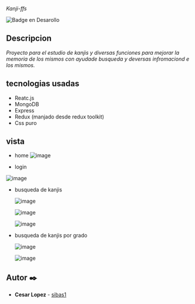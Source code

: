 <em> Kanji-ffs </em>

 ![Badge en Desarollo](https://img.shields.io/badge/STATUS-EN%20DESAROLLO-green)

 ## Descripcion 

_Proyecto para el estudio de kanjis y diversas funciones para mejorar la memoria de los mismos con ayudade busqueda y deversas infromaciond e los mismos._

## tecnologias usadas 

* Reatc.js
* MongoDB 
* Express
* Redux (manjado desde redux toolkit)
* Css puro

## vista
* home
![image](https://github.com/sibas1/Kanji-ffs/assets/117487764/78732e30-0e71-4722-b094-aa00dc5910fc)

* login

 ![image](https://github.com/sibas1/Kanji-ffs/assets/117487764/1fea8d3e-e206-4b7a-a5da-b117c6fe3e35)
 
* busqueda de kanjis
  
  ![image](https://github.com/sibas1/Kanji-ffs/assets/117487764/11eac61b-a67c-465e-a43a-7743dadc9c85)
  
  ![image](https://github.com/sibas1/Kanji-ffs/assets/117487764/68188864-4a20-41a0-9527-298789fc30c7)
  
  ![image](https://github.com/sibas1/Kanji-ffs/assets/117487764/0ba9c583-7c7f-4957-92fe-bafdfcb47784)
  
* busqueda de kanjis por grado

  ![image](https://github.com/sibas1/Kanji-ffs/assets/117487764/9036301b-5281-4566-b0b3-ce51af0a12a6)
  
  ![image](https://github.com/sibas1/Kanji-ffs/assets/117487764/f1eb24ae-3c55-403c-89f0-d0f3142debe5)
  
## Autor ✒️
* **Cesar Lopez** -  [sibas1](https://github.com/sibas1)
